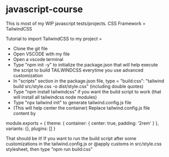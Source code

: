 # javascript-course

This is most of my WIP javascript tests/projects. CSS Framework = TailwindCSS

Tutorial to import TailwindCSS to my project =

- Clone the git file
- Open VSCODE with my file
- Open a vscode terminal
- Type "npm init -y" to initialize the package.json that will help execute the script to build TAILWINDCSS everytime you use advanced customization
- In "scripts" section in the package.json file, type = "build:css": "tailwind build src/style.css -o dist/style.css" (including double quotes)
- Type "npm install tailwindcss" if you want the build script to work (that will install all tailwindcss node modules)
- Type "npx tailwind init" to generate tailwind.config.js file
- (This will help center the container) Replace tailwind.config.js file content by 

module.exports = {
  theme: {
    container: {
      center: true,
      padding: '2rem'
    }
  },
  variants: {},
  plugins: []
}

That should be it! If you want to run the build script after some customizations in the tailwind.config.js or @apply customs in src/style.css stylesheet, then type "npm run build:css"
